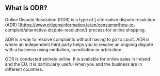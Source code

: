 ##  What is ODR?

Online Dispute Resolution (ODR) is a type of [ alternative dispute resolution
(ADR) ](https://www.citizensinformation.ie/en/consumer/how-to-
complain/alternative-dispute-resolution/) process for online shopping.

ADR is a way to resolve complaints without having to go to court. ADR is where
an independent third party helps you to resolve an ongoing dispute with a
business using mediation, conciliation or arbitration.

ODR is conducted entirely online. It is available for online sales in Ireland
and the EU. It is particularly useful when you and the business are in
different countries.

